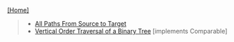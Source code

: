 
[[Home]](https://github.com/anicksaha/leetcode/blob/master/README.md)

> - [All Paths From Source to Target](https://leetcode.com/problems/all-paths-from-source-to-target/description/) 
> - [Vertical Order Traversal of a Binary Tree](https://leetcode.com/problems/vertical-order-traversal-of-a-binary-tree/description/) [implements Comparable<T>]
